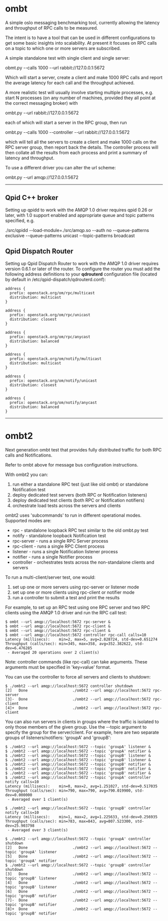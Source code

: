 ombt
====

A simple oslo messaging benchmarking tool, currently allowing the
latency and throughput of RPC calls to be measured.

The intent is to have a tool that can be used in different
configurations to get some basic insights into scalability. At present
it focuses on RPC calls on a topic to which one or more servers are
subscribed.

A simple standalone test with single client and single server:

  obmt.py --calls 1000 --url rabbit://127.0.0.1:5672

Which will start a server, create a client and make 1000 RPC calls and
report the average latency for each call and the throughput achieved.

A more realistic test will usually involve starting multiple
processes, e.g. start N processes (on any number of machines, provided
they all point at the correct messaging broker) with

  ombt.py --url rabbit://127.0.0.1:5672

each of which will start a server in the RPC group, then run

  ombt.py --calls 1000 --controller --url rabbit://127.0.0.1:5672

which will tell all the servers to create a client and make 1000 calls
on the RPC server group, then report back the details. The controller
process will then collate all the results from each process and print
a summary of latency and throughput.

To use a different driver you can alter the url scheme:

  ombt.py --url amqp://127.0.0.1:5672

--------------------------------------------------------------------------------------------------------------------------

Qpid C++ broker
---------------

Setting up qpidd to work with the AMQP 1.0 driver requires qpid 0.26
or later, with 1.0 support enabled and appropriate queue and topic
patterns specified, e.g.

  ./src/qpidd --load-module=./src/amqp.so --auth no --queue-patterns exclusive --queue-patterns unicast --topic-patterns broadcast

Qpid Dispatch Router
--------------------

Setting up Qpid Dispatch Router to work with the AMQP 1.0 driver
requires version 0.6.1 or later of the router.  To configure the
router you must add the following address definitions to your
__qdrouterd__ configuration file (located by default in
/etc/qpid-dispatch/qdrouterd.conf):


    address {
      prefix: openstack.org/om/rpc/multicast
      distribution: multicast
    }

    address {
      prefix: openstack.org/om/rpc/unicast
      distribution: closest
    }

    address {
      prefix: openstack.org/om/rpc/anycast
      distribution: balanced
    }

    address {
      prefix: openstack.org/om/notify/multicast
      distribution: multicast
    }

    address {
      prefix: openstack.org/om/notify/unicast
      distribution: closest
    }

    address {
      prefix: openstack.org/om/notify/anycast
      distribution: balanced
    }

--------

ombt2
=====

Next generation ombt test that provides fully distributed traffic for
both RPC calls and Notifications.

Refer to ombt above for message bus configuration instructions.

With ombt2 you can:

1. run either a standalone RPC test (just like old ombt) or standalone Notification test
2. deploy dedicated test servers (both RPC or Notification listeners)
3. deploy dedicated test clients (both RPC or Notification notifiers)
4. orchestrate load tests across the servers and clients


ombt2 uses 'subcommands' to run in different operational
modes. Supported modes are:

 * rpc - standalone loopback RPC test similar to the old ombt.py test
 * notify - standalone loopback Notification test
 * rpc-server - runs a single RPC Server process
 * rpc-client - runs a single RPC Client process
 * listener - runs a single Notification listener process
 * notifier - runs a single Notifier process
 * controller - orchestrates tests across the non-standalone clients
   and servers

To run a multi-client/server test, one would:

 1) set up one or more servers using rpc-server or listener mode
 2) set up one or more clients using rpc-client or notifier mode
 3) run a controller to submit a test and print the results

For example, to set up an RPC test using one RPC server and two RPC
clients using the AMQP 1.0 driver and run the RPC call test:

    $ ombt --url amqp://localhost:5672 rpc-server &
    $ ombt --url amqp://localhost:5672 rpc-client &
    $ ombt --url amqp://localhost:5672 rpc-client &
    $ ombt --url amqp://localhost:5672 controller rpc-call calls=10
    Latency (millisecs):    min=2, max=5, avg=2.828724, std-dev=0.651274
    Throughput (calls/sec): min=345, max=358, avg=352.382622, std-dev=6.476285
     - Averaged 20 operations over 2 client(s)

Note: controller commands (like rpc-call) can take arguments.  These
arguments must be specified in 'key=value' format.

You can use the controller to force all servers and clients to shutdown:

    $ ./ombt2 --url amqp://localhost:5672 controller shutdown
    [2]   Done                    ./ombt2 --url amqp://localhost:5672 rpc-server
    [3]-  Done                    ./ombt2 --url amqp://localhost:5672 rpc-client
    [4]+  Done                    ./ombt2 --url amqp://localhost:5672 rpc-client

You can also run servers in clients in groups where the traffic is
isolated to only those members of the given group. Use the --topic
argument to specify the group for the server/client. For example, here
are two separate groups of listeners/notifiers: 'groupA' and 'groupB':

    $ ./ombt2 --url amqp://localhost:5672 --topic 'groupA' listener &
    $ ./ombt2 --url amqp://localhost:5672 --topic 'groupA' notifier &
    $ ./ombt2 --url amqp://localhost:5672 --topic 'groupB' listener &
    $ ./ombt2 --url amqp://localhost:5672 --topic 'groupB' listener &
    $ ./ombt2 --url amqp://localhost:5672 --topic 'groupB' notifier &
    $ ./ombt2 --url amqp://localhost:5672 --topic 'groupB' notifier &
    $ ./ombt2 --url amqp://localhost:5672 --topic 'groupB' notifier &
    $ ./ombt2 --url amqp://localhost:5672 --topic 'groupA' controller notify calls=10
    Latency (millisecs):    min=0, max=2, avg=1.251027, std-dev=0.517035
    Throughput (calls/sec): min=790, max=790, avg=790.019900, std-dev=0.000000
     - Averaged over 1 client(s)

    $ ./ombt2 --url amqp://localhost:5672 --topic 'groupB' controller notify calls=10
    Latency (millisecs):    min=1, max=2, avg=1.225633, std-dev=0.256935
    Throughput (calls/sec): min=783, max=843, avg=807.523300, std-dev=25.903798
     - Averaged over 3 client(s)

    $ ./ombt2 --url amqp://localhost:5672 --topic 'groupA' controller shutdown
    [2]   Done                    ./ombt2 --url amqp://localhost:5672 --topic 'groupA' listener
    [5]   Done                    ./ombt2 --url amqp://localhost:5672 --topic 'groupA' notifier
    $ ./ombt2 --url amqp://localhost:5672 --topic 'groupB' controller shutdown
    [3]   Done                    ./ombt2 --url amqp://localhost:5672 --topic 'groupB' listener
    [4]   Done                    ./ombt2 --url amqp://localhost:5672 --topic 'groupB' listener
    [6]   Done                    ./ombt2 --url amqp://localhost:5672 --topic 'groupB' notifier
    [7]-  Done                    ./ombt2 --url amqp://localhost:5672 --topic 'groupB' notifier
    [8]+  Done                    ./ombt2 --url amqp://localhost:5672 --topic 'groupB' notifier





